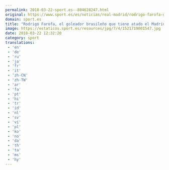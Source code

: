 ```yaml
---
permalink: 2018-03-22-sport.es--804628247.html
original: https://www.sport.es/es/noticias/real-madrid/rodrigo-farofa-goleador-brasileno-que-tiene-atado-madrid-6708113?utm_source=rss-noticias&utm_medium=feed&utm_campaign=real-madrid
domain: sport.es
title: "Rodrigo Farofa, el goleador brasileño que tiene atado el Madrid"
image: https://estaticos.sport.es/resources/jpg/7/4/1521719001547.jpg
date: 2018-03-22 12:32:20
category: sport
translations: 
 - 'en'
 - 'de'
 - 'ru'
 - 'ja'
 - 'fr'
 - 'it'
 - 'zh-CN'
 - 'zh-TW'
 - 'ar'
 - 'fa'
 - 'pt'
 - 'hi'
 - 'tr'
 - 'id'
 - 'nl'
 - 'sv'
 - 'vi'
 - 'pl'
 - 'ko'
 - 'no'
 - 'da'
 - 'th'
 - 'ta'
 - 'ms'
 - 'hy'
---
```


